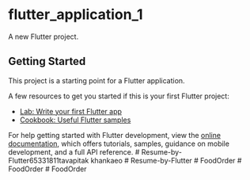 # flutter_application_1

A new Flutter project.

## Getting Started

This project is a starting point for a Flutter application.

A few resources to get you started if this is your first Flutter project:

- [Lab: Write your first Flutter app](https://docs.flutter.dev/get-started/codelab)
- [Cookbook: Useful Flutter samples](https://docs.flutter.dev/cookbook)

For help getting started with Flutter development, view the
[online documentation](https://docs.flutter.dev/), which offers tutorials,
samples, guidance on mobile development, and a full API reference.
#   R e s u m e - b y - F l u t t e r 6 5 3 3 1 8 1 1 t a v a p i t a k   k h a n k a e o  
 #   R e s u m e - b y - F l u t t e r  
 #   F o o d O r d e r  
 #   F o o d O r d e r  
 #   F o o d O r d e r  
 